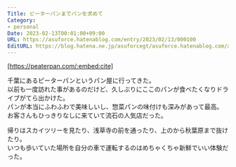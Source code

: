 ```yaml
---
Title: ピーターパンまでパンを求めて
Category:
- personal
Date: 2023-02-13T00:01:00+09:00
URL: https://asuforce.hatenablog.com/entry/2023/02/13/000100
EditURL: https://blog.hatena.ne.jp/asuforcegt/asuforce.hatenablog.com/atom/entry/4207112889962770207
---
```


[https://peaterpan.com/:embed:cite]

千葉にあるピーターパンというパン屋に行ってきた。  
以前も一度訪れた事があるのだけど、久しぶりにここのパンが食べたくなりドライブがてら出かけた。  
パンが本当にふわふわで美味しいし、惣菜パンの味付けも深みがあって最高。  
お客さんもひっきりなしに来ていて流石の人気店だった。

帰りはスカイツリーを見たり、浅草寺の前を通ったり、上のから秋葉原まで抜けたり。  
いつも歩いていた場所を自分の車で運転するのはめちゃくちゃ新鮮でいい体験だった。  
